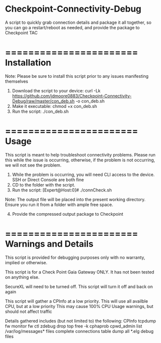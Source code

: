 # Checkpoint-Connectivity-Debug
A script to quickly grab connection details and package it all together, so you can go a restart/reboot as needed, and provide the package to Checkpoint TAC

=======================
Installation
=======================
Note: Please be sure to install this script prior to any issues manifesting themselves

1. Download the script to your device:
	curl -Lk https://github.com/jdmoore0883/Checkpoint-Connectivity-Debug/raw/master/con_deb.sh -o con_deb.sh
2. Make it executable:
chmod +x con_deb.sh
3. Run the script:
./con_deb.sh

=======================
Usage
=======================
This script is meant to help troubleshoot connectivity problems. Please run 
this while the issue is occurring, otherwise, if the problem is not occurring,
we will not see the problem.

1. While the problem is occurring, you will need CLI access to the device.
	SSH or Direct Console are both fine
2. CD to the folder with the script.
3. Run the script:
[Expert@Host:0]# ./connCheck.sh

Note: The output file will be placed into the present working directory.
	Ensure you run it from a folder with ample free space.

4. Provide the compressed output package to Checkpoint

=======================
Warnings and Details
=======================
This script is provided for debugging purposes only with no warranty, implied or otherwise.

This script is for a Check Point Gaia Gateway ONLY.
	It has not been tested on anything else.

SecureXL will need to be turned off.
	This script will turn it off and back on again

This script will gather a CPInfo at a low priority.
	This will use all availble CPU, but at a low priority
	This may cause 100% CPU Usage warnings, but should not affect traffic

Details gathered includes (but not limited to) the following:
	CPInfo
	tcpdump
	fw monitor
	fw ctl zdebug drop
	top
	free -k
	cphaprob
	cpwd_admin list
 	/var/log/messages* files
	complete connections table dump
	all *.elg debug files
